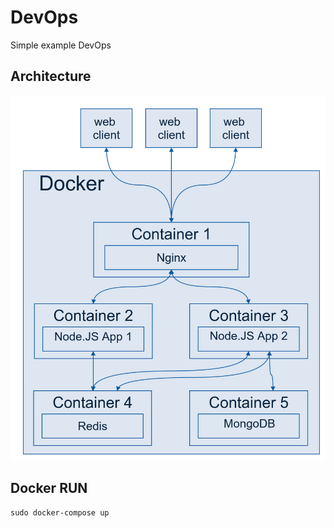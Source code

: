 # DevOps
Simple example DevOps

## Architecture

![Architecture](./docs/DevOps.png)

## Docker RUN

`sudo docker-compose up`
